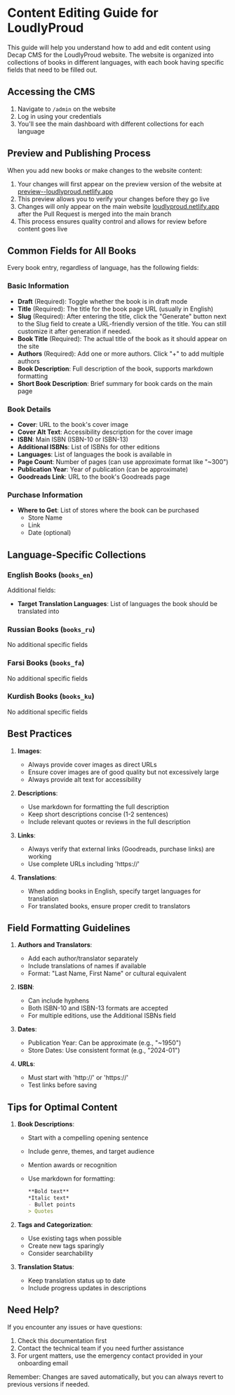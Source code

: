 # Content Editing Guide for LoudlyProud

This guide will help you understand how to add and edit content using Decap CMS for the LoudlyProud website. The website is organized into collections of books in different languages, with each book having specific fields that need to be filled out.

## Accessing the CMS

1. Navigate to `/admin` on the website
2. Log in using your credentials
3. You'll see the main dashboard with different collections for each language

## Preview and Publishing Process

When you add new books or make changes to the website content:

1. Your changes will first appear on the preview version of the website at [preview--loudlyproud.netlify.app](https://preview--loudlyproud.netlify.app)
2. This preview allows you to verify your changes before they go live
3. Changes will only appear on the main website [loudlyproud.netlify.app](https://loudlyproud.netlify.app) after the Pull Request is merged into the main branch
4. This process ensures quality control and allows for review before content goes live

## Common Fields for All Books

Every book entry, regardless of language, has the following fields:

### Basic Information

- **Draft** (Required): Toggle whether the book is in draft mode
- **Title** (Required): The title for the book page URL (usually in English)
- **Slug** (Required): After entering the title, click the "Generate" button next to the Slug field to create a URL-friendly version of the title. You can still customize it after generation if needed.
- **Book Title** (Required): The actual title of the book as it should appear on the site
- **Authors** (Required): Add one or more authors. Click "+" to add multiple authors
- **Book Description**: Full description of the book, supports markdown formatting
- **Short Book Description**: Brief summary for book cards on the main page

### Book Details

- **Cover**: URL to the book's cover image
- **Cover Alt Text**: Accessibility description for the cover image
- **ISBN**: Main ISBN (ISBN-10 or ISBN-13)
- **Additional ISBNs**: List of ISBNs for other editions
- **Languages**: List of languages the book is available in
- **Page Count**: Number of pages (can use approximate format like "~300")
- **Publication Year**: Year of publication (can be approximate)
- **Goodreads Link**: URL to the book's Goodreads page

### Purchase Information

- **Where to Get**: List of stores where the book can be purchased
  - Store Name
  - Link
  - Date (optional)

## Language-Specific Collections

### English Books (`books_en`)

Additional fields:

- **Target Translation Languages**: List of languages the book should be translated into

### Russian Books (`books_ru`)

No additional specific fields

### Farsi Books (`books_fa`)

No additional specific fields

### Kurdish Books (`books_ku`)

No additional specific fields

## Best Practices

1. **Images**:

   - Always provide cover images as direct URLs
   - Ensure cover images are of good quality but not excessively large
   - Always provide alt text for accessibility

2. **Descriptions**:

   - Use markdown for formatting the full description
   - Keep short descriptions concise (1-2 sentences)
   - Include relevant quotes or reviews in the full description

3. **Links**:

   - Always verify that external links (Goodreads, purchase links) are working
   - Use complete URLs including 'https://'

4. **Translations**:
   - When adding books in English, specify target languages for translation
   - For translated books, ensure proper credit to translators

## Field Formatting Guidelines

1. **Authors and Translators**:

   - Add each author/translator separately
   - Include translations of names if available
   - Format: "Last Name, First Name" or cultural equivalent

2. **ISBN**:

   - Can include hyphens
   - Both ISBN-10 and ISBN-13 formats are accepted
   - For multiple editions, use the Additional ISBNs field

3. **Dates**:

   - Publication Year: Can be approximate (e.g., "~1950")
   - Store Dates: Use consistent format (e.g., "2024-01")

4. **URLs**:
   - Must start with 'http://' or 'https://'
   - Test links before saving

## Tips for Optimal Content

1. **Book Descriptions**:

   - Start with a compelling opening sentence
   - Include genre, themes, and target audience
   - Mention awards or recognition
   - Use markdown for formatting:

     ```markdown
     **Bold text**
     *Italic text*
     - Bullet points
     > Quotes
     ```

2. **Tags and Categorization**:

   - Use existing tags when possible
   - Create new tags sparingly
   - Consider searchability

3. **Translation Status**:
   - Keep translation status up to date
   - Include progress updates in descriptions

## Need Help?

If you encounter any issues or have questions:

1. Check this documentation first
2. Contact the technical team if you need further assistance
3. For urgent matters, use the emergency contact provided in your onboarding email

Remember: Changes are saved automatically, but you can always revert to previous versions if needed.

